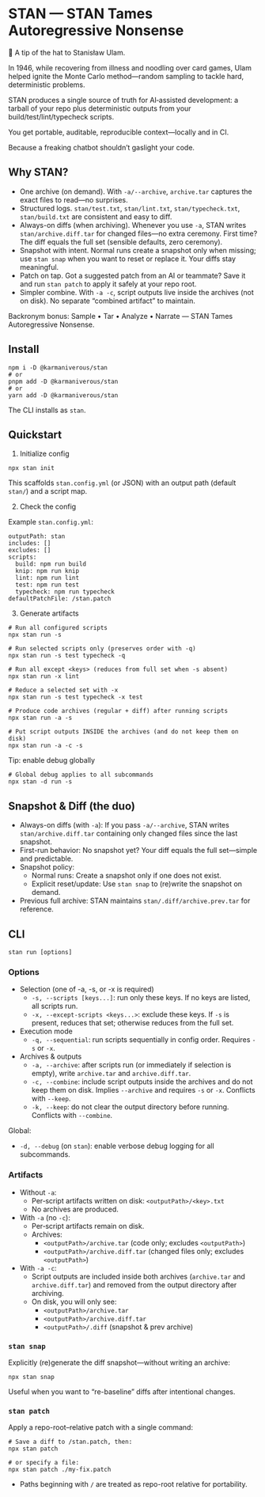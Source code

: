# STAN — STAN Tames Autoregressive Nonsense

🎲 A tip of the hat to Stanisław Ulam.

In 1946, while recovering from illness and noodling over card games, Ulam helped ignite the Monte Carlo method—random sampling to tackle hard, deterministic problems.

STAN produces a single source of truth for AI‑assisted development: a tarball of your repo plus deterministic outputs from your build/test/lint/typecheck scripts.

You get portable, auditable, reproducible context—locally and in CI.

Because a freaking chatbot shouldn’t gaslight your code.

## Why STAN?

- One archive (on demand). With `-a/--archive`, `archive.tar` captures the exact files to read—no surprises.
- Structured logs. `stan/test.txt`, `stan/lint.txt`, `stan/typecheck.txt`, `stan/build.txt` are consistent and easy to diff.
- Always-on diffs (when archiving). Whenever you use `-a`, STAN writes `stan/archive.diff.tar` for changed files—no extra ceremony. First time? The diff equals the full set (sensible defaults, zero ceremony).
- Snapshot with intent. Normal runs create a snapshot only when missing; use `stan snap` when you want to reset or replace it. Your diffs stay meaningful.
- Patch on tap. Got a suggested patch from an AI or teammate? Save it and run `stan patch` to apply it safely at your repo root.
- Simpler combine. With `-a -c`, script outputs live inside the archives (not on disk). No separate “combined artifact” to maintain.

Backronym bonus: Sample • Tar • Analyze • Narrate — STAN Tames Autoregressive Nonsense.

## Install

```
npm i -D @karmaniverous/stan
# or
pnpm add -D @karmaniverous/stan
# or
yarn add -D @karmaniverous/stan
```

The CLI installs as `stan`.

## Quickstart

1. Initialize config

```
npx stan init
```

This scaffolds `stan.config.yml` (or JSON) with an output path (default `stan/`) and a script map.

2. Check the config

Example `stan.config.yml`:

```
outputPath: stan
includes: []
excludes: []
scripts:
  build: npm run build
  knip: npm run knip
  lint: npm run lint
  test: npm run test
  typecheck: npm run typecheck
defaultPatchFile: /stan.patch
```

3. Generate artifacts

```
# Run all configured scripts
npx stan run -s

# Run selected scripts only (preserves order with -q)
npx stan run -s test typecheck -q

# Run all except <keys> (reduces from full set when -s absent)
npx stan run -x lint

# Reduce a selected set with -x
npx stan run -s test typecheck -x test

# Produce code archives (regular + diff) after running scripts
npx stan run -a -s

# Put script outputs INSIDE the archives (and do not keep them on disk)
npx stan run -a -c -s
```

Tip: enable debug globally

```
# Global debug applies to all subcommands
npx stan -d run -s
```

## Snapshot & Diff (the duo)

- Always-on diffs (with `-a`): If you pass `-a/--archive`, STAN writes `stan/archive.diff.tar` containing only changed files since the last snapshot.
- First-run behavior: No snapshot yet? Your diff equals the full set—simple and predictable.
- Snapshot policy:
  - Normal runs: Create a snapshot only if one does not exist.
  - Explicit reset/update: Use `stan snap` to (re)write the snapshot on demand.
- Previous full archive: STAN maintains `stan/.diff/archive.prev.tar` for reference.

## CLI

```
stan run [options]
```

### Options

- Selection (one of -a, -s, or -x is required)
  - `-s, --scripts [keys...]`: run only these keys. If no keys are listed, all scripts run.
  - `-x, --except-scripts <keys...>`: exclude these keys. If `-s` is present, reduces that set; otherwise reduces from the full set.
- Execution mode
  - `-q, --sequential`: run scripts sequentially in config order. Requires `-s` or `-x`.
- Archives & outputs
  - `-a, --archive`: after scripts run (or immediately if selection is empty), write `archive.tar` and `archive.diff.tar`.
  - `-c, --combine`: include script outputs inside the archives and do not keep them on disk. Implies `--archive` and requires `-s` or `-x`. Conflicts with `--keep`.
  - `-k, --keep`: do not clear the output directory before running. Conflicts with `--combine`.

Global:

- `-d, --debug` (on `stan`): enable verbose debug logging for all subcommands.

### Artifacts

- Without `-a`:
  - Per‑script artifacts written on disk: `<outputPath>/<key>.txt`
  - No archives are produced.
- With `-a` (no `-c`):
  - Per‑script artifacts remain on disk.
  - Archives:
    - `<outputPath>/archive.tar` (code only; excludes `<outputPath>`)
    - `<outputPath>/archive.diff.tar` (changed files only; excludes `<outputPath>`)
- With `-a -c`:
  - Script outputs are included inside both archives (`archive.tar` and `archive.diff.tar`) and removed from the output directory after archiving.
  - On disk, you will only see:
    - `<outputPath>/archive.tar`
    - `<outputPath>/archive.diff.tar`
    - `<outputPath>/.diff` (snapshot & prev archive)

### `stan snap`

Explicitly (re)generate the diff snapshot—without writing an archive:

```
npx stan snap
```

Useful when you want to “re-baseline” diffs after intentional changes.

### `stan patch`

Apply a repo-root–relative patch with a single command:

```
# Save a diff to /stan.patch, then:
npx stan patch

# or specify a file:
npx stan patch ./my-fix.patch
```

- Paths beginning with `/` are treated as repo-root relative for portability.
